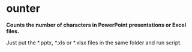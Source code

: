 # ounter
<p><b>Counts the number of characters in PowerPoint presentations or Excel files.</b></p>
Just put the *.pptx, *.xls or *.xlsx files in the same folder and run script.
